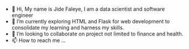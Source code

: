 - 👋 Hi, My name is Jide Faleye, I am a data scientist and software engineer
- 🌱 I’m currently exploring HTML and Flask for web development to consolidate my learning and harness my skills.
- 💞️ I’m looking to collaborate on project not limited to finance and health.
- 📫 How to reach me ...

<!---
Faleye-jide/Faleye-jide is a ✨ special ✨ repository because its `README.md` (this file) appears on your GitHub profile.
You can click the Preview link to take a look at your changes.
--->

